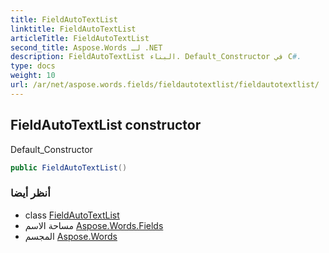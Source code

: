 ```yaml
---
title: FieldAutoTextList
linktitle: FieldAutoTextList
articleTitle: FieldAutoTextList
second_title: Aspose.Words لـ .NET
description: FieldAutoTextList البناء. Default_Constructor في C#.
type: docs
weight: 10
url: /ar/net/aspose.words.fields/fieldautotextlist/fieldautotextlist/
---
```

## FieldAutoTextList constructor

Default_Constructor

```csharp
public FieldAutoTextList()
```

### أنظر أيضا

* class [FieldAutoTextList](../)
* مساحة الاسم [Aspose.Words.Fields](../../../aspose.words.fields/)
* المجسم [Aspose.Words](../../../)
